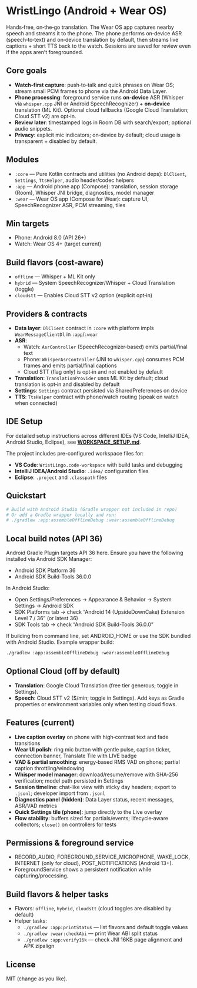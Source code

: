 # WristLingo (Android + Wear OS)

Hands‑free, on‑the‑go translation. The Wear OS app captures nearby speech and streams it to the phone. The phone performs on‑device ASR (speech‑to‑text) and on‑device translation by default, then streams live captions + short TTS back to the watch. Sessions are saved for review even if the apps aren’t foregrounded.

## Core goals

- **Watch‑first capture**: push‑to‑talk and quick phrases on Wear OS; stream small PCM frames to phone via the Android Data Layer.
- **Phone processing**: foreground service runs **on‑device** ASR (Whisper via `whisper.cpp` JNI or Android SpeechRecognizer) + **on‑device** translation (ML Kit). Optional cloud fallbacks (Google Cloud Translation; Cloud STT v2) are opt‑in.
- **Review later**: timestamped logs in Room DB with search/export; optional audio snippets.
- **Privacy**: explicit mic indicators; on‑device by default; cloud usage is transparent + disabled by default.

## Modules

- `:core` — Pure Kotlin contracts and utilities (no Android deps): `DlClient`, `Settings`, `TtsHelper`, audio header/codec helpers
- `:app` — Android phone app (Compose): translation, session storage (Room), Whisper JNI bridge, diagnostics, model manager
- `:wear` — Wear OS app (Compose for Wear): capture UI, SpeechRecognizer ASR, PCM streaming, tiles

## Min targets

- Phone: Android 8.0 (API 26+)
- Watch: Wear OS 4+ (target current)

## Build flavors (cost‑aware)

- `offline`  — Whisper + ML Kit only
- `hybrid`   — System SpeechRecognizer/Whisper + Cloud Translation (toggle)
- `cloudstt` — Enables Cloud STT v2 option (explicit opt‑in)

## Providers & contracts

- **Data layer**: `DlClient` contract in `:core` with platform impls `WearMessageClientDl` in `:app`/`:wear`
- **ASR**:
  - Watch: `AsrController` (SpeechRecognizer‑based) emits partial/final text
  - Phone: `WhisperAsrController` (JNI to `whisper.cpp`) consumes PCM frames and emits partial/final captions
  - Cloud STT (flag only) is opt‑in and not enabled by default
- **Translation**: `TranslationProvider` uses ML Kit by default; cloud translation is opt‑in and disabled by default
- **Settings**: `Settings` contract persisted via SharedPreferences on device
- **TTS**: `TtsHelper` contract with phone/watch routing (speak on watch when connected)

## IDE Setup

For detailed setup instructions across different IDEs (VS Code, IntelliJ IDEA, Android Studio, Eclipse), see **[WORKSPACE_SETUP.md](./WORKSPACE_SETUP.md)**.

The project includes pre-configured workspace files for:

- **VS Code**: `WristLingo.code-workspace` with build tasks and debugging
- **IntelliJ IDEA/Android Studio**: `.idea/` configuration files  
- **Eclipse**: `.project` and `.classpath` files

## Quickstart

```bash
# Build with Android Studio (Gradle wrapper not included in repo)
# Or add a Gradle wrapper locally and run:
# ./gradlew :app:assembleOfflineDebug :wear:assembleOfflineDebug
```

## Local build notes (API 36)

Android Gradle Plugin targets API 36 here. Ensure you have the following installed via Android SDK Manager:

- Android SDK Platform 36
- Android SDK Build-Tools 36.0.0

In Android Studio:

- Open Settings/Preferences → Appearance & Behavior → System Settings → Android SDK
- SDK Platforms tab → check “Android 14 (UpsideDownCake) Extension Level 7 / 36” (or latest 36)
- SDK Tools tab → check “Android SDK Build-Tools 36.0.0”

If building from command line, set ANDROID_HOME or use the SDK bundled with Android Studio. Example wrapper build:

```bash
./gradlew :app:assembleOfflineDebug :wear:assembleOfflineDebug
```

## Optional Cloud (off by default)

- **Translation**: Google Cloud Translation (free tier generous; toggle in Settings).
- **Speech**: Cloud STT v2 ($/min; toggle in Settings).
Add keys as Gradle properties or environment variables only when testing cloud flows.

## Features (current)

- **Live caption overlay** on phone with high‑contrast text and fade transitions
- **Wear UI polish**: ring mic button with gentle pulse, caption ticker, connection banner, Translate Tile with LIVE badge
- **VAD & partial smoothing**: energy‑based RMS VAD on phone; partial caption throttling/windowing
- **Whisper model manager**: download/resume/remove with SHA‑256 verification; model path persisted in Settings
- **Session timeline**: chat‑like view with sticky day headers; export to `.jsonl`; developer import from `.jsonl`
- **Diagnostics panel (hidden)**: Data Layer status, recent messages, ASR/VAD metrics
- **Quick Settings tile (phone)**: jump directly to the Live overlay
- **Flow stability**: buffers sized for partials/events; lifecycle‑aware collectors; `close()` on controllers for tests

## Permissions & foreground service

- RECORD_AUDIO, FOREGROUND_SERVICE_MICROPHONE, WAKE_LOCK, INTERNET (only for cloud), POST_NOTIFICATIONS (Android 13+).
- ForegroundService shows a persistent notification while capturing/processing.

## Build flavors & helper tasks

- Flavors: `offline`, `hybrid`, `cloudstt` (cloud toggles are disabled by default)
- Helper tasks:
  - `./gradlew :app:printStatus` — list flavors and default toggle values
  - `./gradlew :wear:checkAbi` — print Wear ABI split status
  - `./gradlew :app:verify16k` — check JNI 16KB page alignment and APK zipalign

## License

MIT (change as you like).
